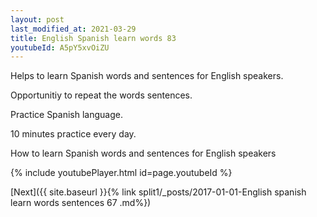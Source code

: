 ```yaml
---
layout: post
last_modified_at: 2021-03-29
title: English Spanish learn words 83 
youtubeId: A5pY5xvOiZU
---
```

 
 
Helps to learn Spanish words and sentences for English speakers.

Opportunitiy to repeat the words sentences. 

Practice Spanish language. 
 
10 minutes practice every day. 
 
How to learn Spanish words and sentences for English speakers 
 
{% include youtubePlayer.html id=page.youtubeId %}
 
 
[Next]({{ site.baseurl }}{% link  split1/_posts/2017-01-01-English spanish learn words sentences 67 .md%})
 
